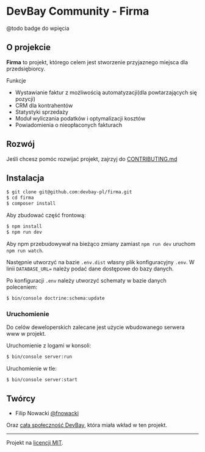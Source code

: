 # DevBay Community - Firma
@todo badge do wpięcia

## O projekcie
**Firma** to projekt, którego celem jest stworzenie przyjaznego miejsca dla przedsiębiorcy.

Funkcje
- Wystawianie faktur z możliwością automatyzacji(dla powtarzających się pozycji)
- CRM dla kontrahentów
- Statystyki sprzedaży
- Moduł wyliczania podatków i optymalizacji kosztów
- Powiadomienia o nieopłaconych fakturach

## Rozwój
Jeśli chcesz pomóc rozwijać projekt, zajrzyj do [CONTRIBUTING.md](https://github.com/devbay-pl/firma/blob/master/CONTRIBUTING.md)

## Instalacja
```bash
$ git clone git@github.com:devbay-pl/firma.git
$ cd firma
$ composer install
```

Aby zbudować część frontową:
```bash
$ npm install
$ npm run dev
```
Aby npm przebudowywał na bieżąco zmiany zamiast `npm run dev` uruchom `npm run watch`.

Następnie utworzyć na bazie `.env.dist` własny plik konfiguracyjny `.env`.
W linii `DATABASE_URL=` należy podać dane dostępowe do bazy danych.

Po konfiguracji `.env` należy utworzyć schematy w bazie danych poleceniem:
```bash
$ bin/console doctrine:schema:update
```

### Uruchomienie
Do celów deweloperskich zalecane jest użycie wbudowanego serwera www w projekt.

Uruchomienie z logami w konsoli:
```bash
$ bin/console server:run
```

Uruchomienie w tle:
```bash
$ bin/console server:start
```

## Twórcy
- Filip Nowacki [@fnowacki](https://github.com/fnowacki) 

Oraz [cała społeczność DevBay](https://github.com/devbay-pl/firma/graphs/contributors), która miała wkład w ten projekt.

___
Projekt na [licencji MIT](https://github.com/devbay-pl/firma/blob/master/LICENSE).